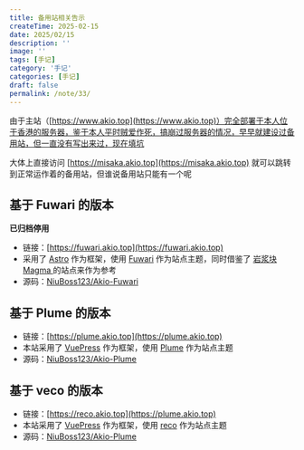 ```yaml
---
title: 备用站相关告示
createTime: 2025-02-15
date: 2025/02/15
description: ''
image: ''
tags: [手记]
category: '手记'
categories: [手记]
draft: false 
permalink: /note/33/
---
```


由于主站（[https://www.akio.top](https://www.akio.top)）完全部署于本人位于香港的服务器，鉴于本人平时贼爱作死，搞崩过服务器的情况，早早就建设过备用站，但一直没有写出来过，现在填坑

大体上直接访问 [https://misaka.akio.top](https://misaka.akio.top) 就可以跳转到正常运作着的备用站，但谁说备用站只能有一个呢

## 基于 Fuwari 的版本

**已归档停用** 

- 链接：[https://fuwari.akio.top](https://fuwari.akio.top)
- 采用了 [Astro](https://astro.build/) 作为框架，使用 [Fuwari](https://github.com/saicaca/fuwari) 作为站点主题，同时借鉴了 [岩浆块Magma ](https://magma.ink/) 的站点来作为参考
- 源码：[NiuBoss123/Akio-Fuwari](https://github.com/NiuBoss123/Akio-Fuwari)

## 基于 Plume 的版本

- 链接：[https://plume.akio.top](https://plume.akio.top)
- 本站采用了 [VuePress](https://v2.vuepress.vuejs.org/) 作为框架，使用 [Plume](https://theme-plume.vuejs.press/) 作为站点主题
- 源码：[NiuBoss123/Akio-Plume](https://github.com/NiuBoss123/Akio-Plume)

## 基于 veco 的版本

- 链接：[https://reco.akio.top](https://plume.akio.top)
- 本站采用了 [VuePress](https://v2.vuepress.vuejs.org/) 作为框架，使用 [reco](https://vuepress-theme-reco.recoluan.com) 作为站点主题
- 源码：[NiuBoss123/Akio-Plume](https://github.com/NiuBoss123/Akio-reco)